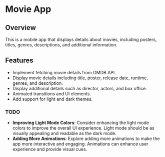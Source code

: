 # Movie  App

## Overview
This is a mobile app that displays details about movies, including posters, titles, genres, descriptions, and additional information.

## Features
- Implement fetching movie details from OMDB API.
- Display movie details including title, poster, release date, runtime, genres, and description.
- Display additional details such as director, actors, and box office.
- Animated transitions and UI elements.
-  Add support for light and dark themes.

### TODO
- **Improving Light Mode Colors**: Consider enhancing the light mode colors to improve the overall UI experience. Light mode should be as visually appealing and readable as the dark mode.
- **Adding More Animations**: Explore adding more animations to make the app more interactive and engaging. Animations can enhance user experience and provide visual cues.


